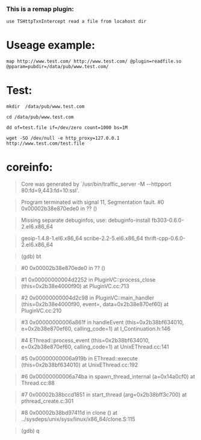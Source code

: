 ### This is a remap plugin:

	use TSHttpTxnIntercept read a file from locahost dir



# Useage example:


	map http://www.test.com/ http://www.test.com/ @plugin=readfile.so @pparam=pubdir=/data/pub/www.test.com/



# Test:

`mkdir  /data/pub/www.test.com`

`cd /data/pub/www.test.com`

`dd of=test.file if=/dev/zero count=1000 bs=1M`

`wget -SO /dev/null -e http_proxy=127.0.0.1 http://www.test.com/test.file`



# coreinfo:

>Core was generated by `/usr/bin/traffic_server -M --httpport 80:fd=9,443:fd=10:ssl'.

>Program terminated with signal 11, Segmentation fault.
\#0  0x00002b38e870ede0 in ?? ()

>Missing separate debuginfos, use: debuginfo-install fb303-0.6.0-2.el6.x86_64 

>geoip-1.4.8-1.el6.x86_64 scribe-2.2-5.el6.x86_64 thrift-cpp-0.6.0-2.el6.x86_64

>(gdb) bt

>\#0  0x00002b38e870ede0 in ?? ()

>\#1  0x00000000004d2252 in PluginVC::process_close (this=0x2b38e4000f90) at PluginVC.cc:713

>\#2  0x00000000004d2c98 in PluginVC::main_handler (this=0x2b38e4000f90, event=<value optimized out>, data=0x2b38e870ef60) at PluginVC.cc:210

>\#3  0x00000000006a861f in handleEvent (this=0x2b38bf634010, e=0x2b38e870ef60, calling_code=1) at I_Continuation.h:146

>\#4  EThread::process_event (this=0x2b38bf634010, e=0x2b38e870ef60, calling_code=1) at UnixEThread.cc:141

>\#5  0x00000000006a919b in EThread::execute (this=0x2b38bf634010) at UnixEThread.cc:192

>\#6  0x00000000006a74ba in spawn_thread_internal (a=0x14a0cf0) at Thread.cc:88

>\#7  0x00002b38bccd1851 in start_thread (arg=0x2b38bff3c700) at pthread_create.c:301

>\#8  0x00002b38bd97411d in clone () at ../sysdeps/unix/sysv/linux/x86_64/clone.S:115

>(gdb) q